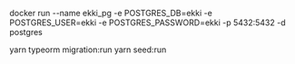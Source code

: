 docker run --name ekki_pg -e POSTGRES_DB=ekki -e POSTGRES_USER=ekki -e POSTGRES_PASSWORD=ekki -p 5432:5432 -d postgres

yarn typeorm migration:run
yarn seed:run
